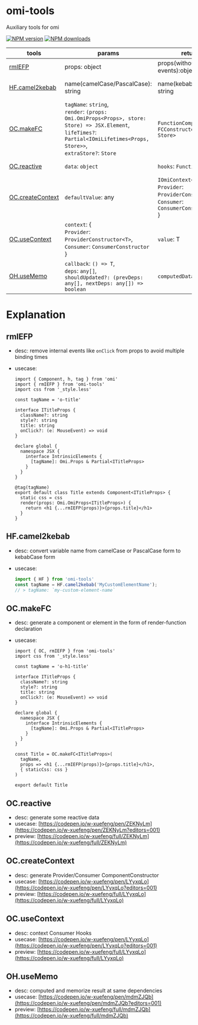 # omi-tools

Auxiliary tools for omi

[![NPM version](https://img.shields.io/npm/v/omi-tools?color=%23007acc&style=flat-square)](https://npmjs.org/package/omi-tools)
[![NPM downloads](https://img.shields.io/npm/dt/omi-tools?style=flat-square)](https://npmjs.org/package/omi-tools)

| tools                             | params                                                                                                                                                                            | returns                                                                                                 | desc                                                                       |
| --------------------------------- | --------------------------------------------------------------------------------------------------------------------------------------------------------------------------------- | ------------------------------------------------------------------------------------------------------- | -------------------------------------------------------------------------- |
| [rmIEFP](#rmIEFP)                 | props: object                                                                                                                                                                     | props(without internal events):object                                                                   | remove internal events from props                                          |
| [HF.camel2kebab](#HF.camel2kebab) | name(camelCase/PascalCase): string                                                                                                                                                | name(kebabCase): string                                                                                 | convert camelCase or PascalCase to kebabCase                               |
| [OC.makeFC](#OC.makeFC)           | `tagName`: `string`,<br>`render`: `(props: Omi.OmiProps<Props>, store: Store) => JSX.Element`,<br>`lifeTimes?`: `Partial<IOmiLifetimes<Props, Store>>`,<br>`extraStore?`: `Store` | `FunctionComponent`: `FCConstructor<Props, Store>`                                                      | generate a component or element in the form of render-function declaration |
| [OC.reactive](#OC.reactive)           | `data`: `object`                                                                                                                                                                  | `hooks`: `Function`                                                                                     | generate some reactive data                                                |
| [OC.createContext](#OC.createContext)   | `defaultValue`: any                                                                                                                                                               | `IOmiContext<T>`: {<br>`Provider`: `ProviderConstructor<T>`, <br>`Consumer`: `ConsumerConstructor`<br>} | generate Provider/Consumer ComponentConstructor                            |
| [OC.useContext](#OC.useContext)       | `context`: {<br>`Provider`: `ProviderConstructor<T>`, <br>`Consumer`: `ConsumerConstructor`<br>}                                                                                  | `value`: T                                                                                              | Context Consumer Hooks                                                     |
| [OH.useMemo](#OH.useMemo)               | `callback`: `() => T`,<br>`deps`: `any[]`,<br>`shouldUpdated?: (prevDeps: any[], nextDeps: any[]) => boolean`                                                                     | `computedData`: `T`                                                                                     | computed and memorize result at same dependencies                          |

# Explanation

<h2 id="rmIEFP">rmIEFP</h2>

- desc: remove internal events like `onClick` from props to avoid multiple binding times
- usecase:

  ```tsx
  import { Component, h, tag } from 'omi'
  import { rmIEFP } from 'omi-tools'
  import css from '_style.less'

  const tagName = 'o-title'

  interface ITitleProps {
    className?: string
    style?: string
    title: string
    onClick?: (e: MouseEvent) => void
  }

  declare global {
    namespace JSX {
      interface IntrinsicElements {
        [tagName]: Omi.Props & Partial<ITitleProps>
      }
    }
  }

  @tag(tagName)
  export default class Title extends Component<ITitleProps> {
    static css = css
    render(props: Omi.OmiProps<ITitleProps>) {
      return <h1 {...rmIEFP(props)}>{props.title}</h1>
    }
  }
  ```

<h2 id="HF.camel2kebab">HF.camel2kebab</h2>

- desc: convert variable name from camelCase or PascalCase form to kebabCase form
- usecase:

  ```ts
  import { HF } from 'omi-tools'
  const tagName = HF.camel2kebab('MyCustomElementName');
  // > tagName: `my-custom-element-name`
  ```

<h2 id="OC.makeFC">OC.makeFC</h2>

- desc: generate a component or element in the form of render-function declaration
- usecase:

  ```tsx
  import { OC, rmIEFP } from 'omi-tools'
  import css from '_style.less'

  const tagName = 'o-h1-title'

  interface ITitleProps {
    className?: string
    style?: string
    title: string
    onClick?: (e: MouseEvent) => void
  }

  declare global {
    namespace JSX {
      interface IntrinsicElements {
        [tagName]: Omi.Props & Partial<ITitleProps>
      }
    }
  }

  const Title = OC.makeFC<ITitleProps>(
    tagName,
    props => <h1 {...rmIEFP(props)}>{props.title}</h1>,
    { staticCss: css }
  )

  export default Title
  ```


<h2 id="OC.reactive">OC.reactive</h2>

- desc: generate some reactive data
- usecase: [https://codepen.io/w-xuefeng/pen/ZEKNyLm](https://codepen.io/w-xuefeng/pen/ZEKNyLm?editors=001)
- preview: [https://codepen.io/w-xuefeng/full/ZEKNyLm](https://codepen.io/w-xuefeng/full/ZEKNyLm)

<h2 id="OC.createContext">OC.createContext</h2>

- desc: generate Provider/Consumer ComponentConstructor
- usecase: [https://codepen.io/w-xuefeng/pen/LYyxqLo](https://codepen.io/w-xuefeng/pen/LYyxqLo?editors=001)
- preview: [https://codepen.io/w-xuefeng/full/LYyxqLo](https://codepen.io/w-xuefeng/full/LYyxqLo)

<h2 id="OC.useContext">OC.useContext</h2>

- desc: context Consumer Hooks
- usecase: [https://codepen.io/w-xuefeng/pen/LYyxqLo](https://codepen.io/w-xuefeng/pen/LYyxqLo?editors=001)
- preview: [https://codepen.io/w-xuefeng/full/LYyxqLo](https://codepen.io/w-xuefeng/full/LYyxqLo)

<h2 id="OH.useMemo">OH.useMemo</h2>

- desc: computed and memorize result at same dependencies
- usecase: [https://codepen.io/w-xuefeng/pen/mdmZJQb](https://codepen.io/w-xuefeng/pen/mdmZJQb?editors=001)
- preview: [https://codepen.io/w-xuefeng/full/mdmZJQb](https://codepen.io/w-xuefeng/full/mdmZJQb)

